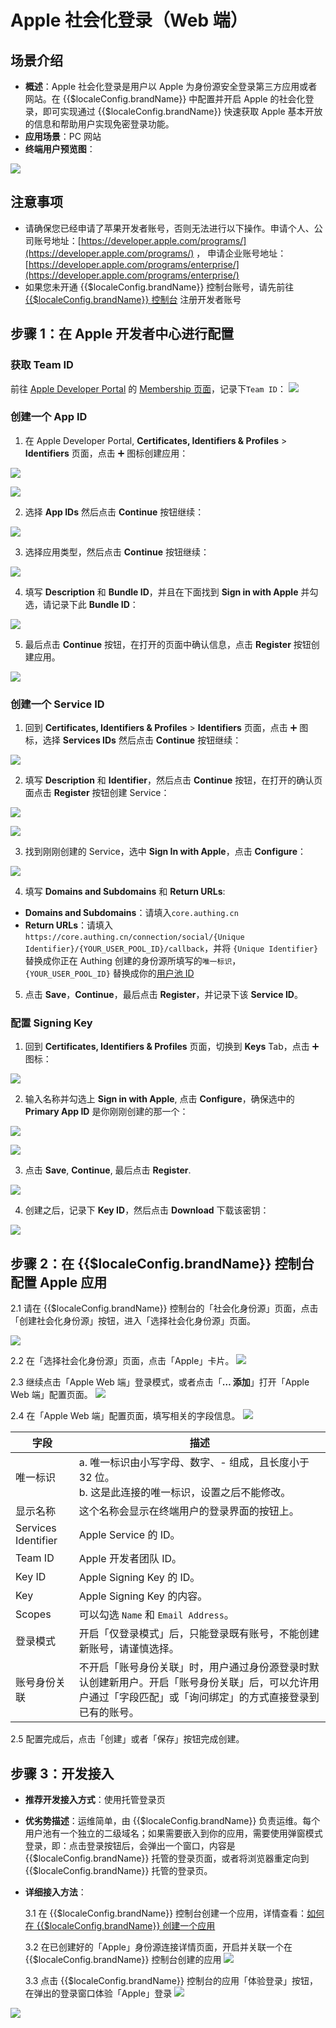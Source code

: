 # Apple 社会化登录（Web 端）

<LastUpdated />

## 场景介绍

- **概述**：Apple 社会化登录是用户以 Apple 为身份源安全登录第三方应用或者网站。在 {{$localeConfig.brandName}} 中配置并开启 Apple 的社会化登录，即可实现通过 {{$localeConfig.brandName}} 快速获取 Apple 基本开放的信息和帮助用户实现免密登录功能。
- **应用场景**：PC 网站
- **终端用户预览图**：

![](./images/login.jpg)

## 注意事项

- 请确保您已经申请了苹果开发者账号，否则无法进行以下操作。申请个人、公司账号地址：[https://developer.apple.com/programs/](https://developer.apple.com/programs/) ， 申请企业账号地址：[https://developer.apple.com/programs/enterprise/](https://developer.apple.com/programs/enterprise/)
- 如果您未开通 {{$localeConfig.brandName}} 控制台账号，请先前往 [{{$localeConfig.brandName}} 控制台](https://authing.cn/) 注册开发者账号

## 步骤 1：在 Apple 开发者中心进行配置

### 获取 Team ID

前往 [Apple Developer Portal](https://developer.apple.com/account/#) 的 [Membership 页面](https://developer.apple.com/account/#/membership)，记录下`Team ID`：
![](~@imagesZhCn/guides/connections/apple/step1-1.jpg)

### 创建一个 App ID

1. 在 Apple Developer Portal, **Certificates, Identifiers & Profiles** > **Identifiers** 页面，点击 ➕ 图标创建应用：

![](~@imagesZhCn/guides/connections/apple/step1-2.jpg)

![](~@imagesZhCn/guides/connections/apple/step1-3.jpg)

2. 选择 **App IDs** 然后点击 **Continue** 按钮继续：

![](~@imagesZhCn/guides/connections/apple/step1-4.jpg)

3. 选择应用类型，然后点击 **Continue** 按钮继续：

![](~@imagesZhCn/guides/connections/apple/step1-5.jpg)

4. 填写 **Description** 和 **Bundle ID**，并且在下面找到 **Sign in with Apple** 并勾选，请记录下此 **Bundle ID**：

![](~@imagesZhCn/guides/connections/apple/step1-6.jpg)

5. 最后点击 **Continue** 按钮，在打开的页面中确认信息，点击 **Register** 按钮创建应用。

![](~@imagesZhCn/guides/connections/apple/step1-7.jpg)

### 创建一个 Service ID

1. 回到 **Certificates, Identifiers & Profiles** > **Identifiers** 页面，点击 ➕ 图标，选择 **Services IDs** 然后点击 **Continue** 按钮继续：

![](~@imagesZhCn/guides/connections/apple/step1-8.jpg)

2. 填写 **Description** 和 **Identifier**，然后点击 **Continue** 按钮，在打开的确认页面点击 **Register** 按钮创建 Service：

![](~@imagesZhCn/guides/connections/apple/step1-9.jpg)

![](~@imagesZhCn/guides/connections/apple/step1-10.jpg)

3. 找到刚刚创建的 Service，选中 **Sign In with Apple**，点击 **Configure**：

![](~@imagesZhCn/guides/connections/apple/step1-11.jpg)

4. 填写 **Domains and Subdomains** 和 **Return URLs**:

- **Domains and Subdomains**：请填入`core.authing.cn`
- **Return URLs**：请填入`https://core.authing.cn/connection/social/{Unique Identifier}/{YOUR_USER_POOL_ID}/callback`，并将 `{Unique Identifier}` 替换成你正在 Authing 创建的身份源所填写的`唯一标识`，`{YOUR_USER_POOL_ID}` 替换成你的[用户池 ID](/guides/faqs/get-userpool-id-and-secret.md)

5. 点击 **Save**，**Continue**，最后点击 **Register**，并记录下该 **Service ID**。

### 配置 Signing Key

1. 回到 **Certificates, Identifiers & Profiles** 页面，切换到 **Keys** Tab，点击 ➕ 图标：

![](~@imagesZhCn/guides/connections/apple/step1-12.jpg)

2. 输入名称并勾选上 **Sign in with Apple**, 点击 **Configure**，确保选中的 **Primary App ID** 是你刚刚创建的那一个：

![](~@imagesZhCn/guides/connections/apple/step1-13.jpg)

![](~@imagesZhCn/guides/connections/apple/step1-14.jpg)

3. 点击 **Save**, **Continue**, 最后点击 **Register**.

![](~@imagesZhCn/guides/connections/apple/step1-15.jpg)

4. 创建之后，记录下 **Key ID**，然后点击 **Download** 下载该密钥：

![](~@imagesZhCn/guides/connections/apple/step1-16.jpg)

## 步骤 2：在 {{$localeConfig.brandName}} 控制台配置 Apple 应用

2.1 请在 {{$localeConfig.brandName}} 控制台的「社会化身份源」页面，点击「创建社会化身份源」按钮，进入「选择社会化身份源」页面。

![](~@imagesZhCn/guides/connections/create-social-idp.jpg)

2.2 在「选择社会化身份源」页面，点击「Apple」卡片。
![](./images/add-app-1.jpg)

2.3 继续点击「Apple Web 端」登录模式，或者点击「**… 添加**」打开「Apple Web 端」配置页面。
![](./images/add-app-2.jpg)

2.4 在「Apple Web 端」配置页面，填写相关的字段信息。
![](./images/add-app-3.jpg)

| 字段                | 描述                                                                                                                                                         |
| ------------------- | ------------------------------------------------------------------------------------------------------------------------------------------------------------ |
| 唯一标识            | a. 唯一标识由小写字母、数字、- 组成，且长度小于 32 位。<br />b. 这是此连接的唯一标识，设置之后不能修改。                                                     |
| 显示名称            | 这个名称会显示在终端用户的登录界面的按钮上。                                                                                                                 |
| Services Identifier | Apple Service 的 ID。                                                                                                                                          |
| Team ID             | Apple 开发者团队 ID。                                                                                                                                          |
| Key ID              | Apple Signing Key 的 ID。                                                                                                                                      |
| Key                 | Apple Signing Key 的内容。                                                                                                                                     |
| Scopes              | 可以勾选 `Name` 和 `Email Address`。                                                                                                                               |
| 登录模式            | 开启「仅登录模式」后，只能登录既有账号，不能创建新账号，请谨慎选择。                                                                                         |
| 账号身份关联        | 不开启「账号身份关联」时，用户通过身份源登录时默认创建新用户。开启「账号身份关联」后，可以允许用户通过「字段匹配」或「询问绑定」的方式直接登录到已有的账号。 |

2.5 配置完成后，点击「创建」或者「保存」按钮完成创建。

## 步骤 3：开发接入

- **推荐开发接入方式**：使用托管登录页
- **优劣势描述**：运维简单，由 {{$localeConfig.brandName}} 负责运维。每个用户池有一个独立的二级域名；如果需要嵌入到你的应用，需要使用弹窗模式登录，即：点击登录按钮后，会弹出一个窗口，内容是 {{$localeConfig.brandName}} 托管的登录页面，或者将浏览器重定向到 {{$localeConfig.brandName}} 托管的登录页。
- **详细接入方法**：

  3.1 在 {{$localeConfig.brandName}} 控制台创建一个应用，详情查看：[如何在 {{$localeConfig.brandName}} 创建一个应用](/guides/app/create-app.md)

  3.2 在已创建好的「Apple」身份源连接详情页面，开启并关联一个在 {{$localeConfig.brandName}} 控制台创建的应用
  ![](./images/step3.2.jpg)

  3.3 点击 {{$localeConfig.brandName}} 控制台的应用「体验登录」按钮，在弹出的登录窗口体验「Apple」登录
  ![](./images/step3.3-1.jpg)

![](./images/step3.3-2.jpg)
